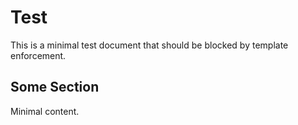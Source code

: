 # Test

This is a minimal test document that should be blocked by template enforcement.

## Some Section

Minimal content.
